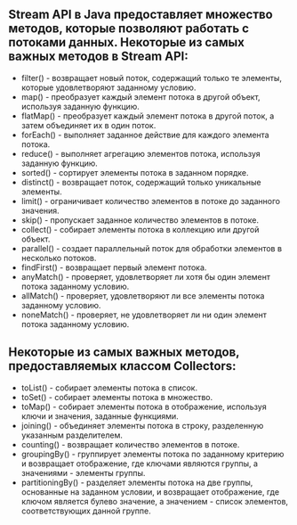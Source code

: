 ## Stream API в Java предоставляет множество методов, которые позволяют работать с потоками данных. Некоторые из самых важных методов в Stream API:

- filter() - возвращает новый поток, содержащий только те элементы, которые удовлетворяют заданному условию.
- map() - преобразует каждый элемент потока в другой объект, используя заданную функцию.
- flatMap() - преобразует каждый элемент потока в другой поток, а затем объединяет их в один поток.
- forEach() - выполняет заданное действие для каждого элемента потока.
- reduce() - выполняет агрегацию элементов потока, используя заданную функцию.
- sorted() - сортирует элементы потока в заданном порядке.
- distinct() - возвращает поток, содержащий только уникальные элементы.
- limit() - ограничивает количество элементов в потоке до заданного значения.
- skip() - пропускает заданное количество элементов в потоке.
- collect() - собирает элементы потока в коллекцию или другой объект.
- parallel() - создает параллельный поток для обработки элементов в несколько потоков.
- findFirst() - возвращает первый элемент потока.
- anyMatch() - проверяет, удовлетворяет ли хотя бы один элемент потока заданному условию.
- allMatch() - проверяет, удовлетворяют ли все элементы потока заданному условию.
- noneMatch() - проверяет, не удовлетворяет ли ни один элемент потока заданному условию.

## Некоторые из самых важных методов, предоставляемых классом Collectors:

- toList() - собирает элементы потока в список.
- toSet() - собирает элементы потока в множество.
- toMap() - собирает элементы потока в отображение, используя ключи и значения, заданные функциями.
- joining() - объединяет элементы потока в строку, разделенную указанным разделителем.
- counting() - возвращает количество элементов в потоке.
- groupingBy() - группирует элементы потока по заданному критерию и возвращает отображение, где ключами являются группы, а значениями - элементы группы.
- partitioningBy() - разделяет элементы потока на две группы, основанные на заданном условии, и возвращает отображение, где ключом является булево значение, а значением - список элементов, соответствующих данной группе.